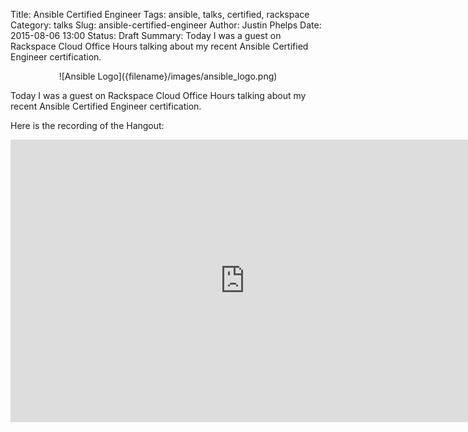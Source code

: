 Title: Ansible Certified Engineer
Tags: ansible, talks, certified, rackspace
Category: talks
Slug: ansible-certified-engineer
Author: Justin Phelps
Date: 2015-08-06 13:00
Status: Draft
Summary: Today I was a guest on Rackspace Cloud Office Hours talking about my recent Ansible Certified Engineer certification.

<center>![Ansible Logo]({filename}/images/ansible_logo.png)</center>

Today I was a guest on Rackspace Cloud Office Hours talking about my recent Ansible Certified Engineer certification.

Here is the recording of the Hangout:

<iframe width="750" height="452" src="https://www.youtube.com/embed/t384JnmvcuQ" frameborder="0" allowfullscreen></iframe>
